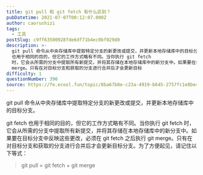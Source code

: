```yaml
---
title: git pull 和 git fetch 有什么区别？
pubDatetime: 2021-07-07T00:12:07.000Z
author: caorushizi
tags:
  - 工具
postSlug: c9ff63500928fde6df71b4ec0bf029d0
description: >-
  git pull 命令从中央存储库中提取特定分支的新更改或提交，并更新本地存储库中的目标分支。 git fetch
  也用于相同的目的，但它的工作方式略有不同。当你执行 git fetch
  时，它会从所需的分支中提取所有新提交，并将其存储在本地存储库中的新分支中。如果要在目标分支中反映这些更改，必须在 git fetch 之后执行git
  merge。只有在对目标分支和获取的分支进行合并后才会更新目标
difficulty: 1
questionNumber: 396
source: https://fe.ecool.fun/topic/8ba67b8e-c23a-4919-b645-2757fc1e8be4
---
```


git pull 命令从中央存储库中提取特定分支的新更改或提交，并更新本地存储库中的目标分支。

git fetch 也用于相同的目的，但它的工作方式略有不同。当你执行 git fetch 时，它会从所需的分支中提取所有新提交，并将其存储在本地存储库中的新分支中。如果要在目标分支中反映这些更改，必须在 git fetch 之后执行 git merge。只有在对目标分支和获取的分支进行合并后才会更新目标分支。为了方便起见，请记住以下等式：

> git pull = git fetch + git merge
